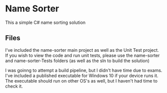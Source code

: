 # Name Sorter

This a simple C# name sorting solution

## Files
I've included the name-sorter main project as well as the Unit Test project.
If you wish to view the code and run unit tests, please use the name-sorter and name-sorter-Tests folders (as well as the sln to build the solution)

I was goinng to attempt a build pipeline, but I didn't have time due to exams. I've included a published executable for Windows 10 if your device runs it. The executable should run on other OS's as well, but I haven't had time to check it.
